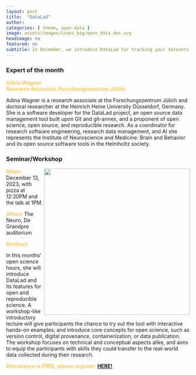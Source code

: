 ```yaml
---
layout: post
title:  "DataLad"
author: 
categories: [ theme, open-data ]
image: assets/images/icons_big/open_data_dec.svg
headimage: no
featured: no
subtitle: In December, we introduce DataLad for tracking your datasets.
---
```

<style>
orange {
  color: rgba(254, 200, 89, 1);
  font-weight: bold;
}
</style>
<!-- ![](../assets/images/video_screenshots/click-to-see-video.png) -->

<!-- [![](../assets/images/video_screenshots/2023-10-05_osoh_ko_oct-video-screenshot.png)](https://www.youtube.com/watch?v=OHxnwzOKqHM&list=PL4IAzeXaocvx2rSfU1YCuTN3SmnOMqOz3&index=4) -->


### Expert of the month
<orange>Adina Wagner <br>Research Associate, Forschungszentrum Jülich</orange>

Adina Wagner is a research associate at the Forschungszentrum Jülich and doctoral researcher at the Heinrich Heine University Düsseldorf, Germany. She is a software developer for the DataLad project, an open source data management tool built upon Git and git-annex, and a proponent of open science, open source, and reproducible research. As a coordinator for research software engineering, research data management, and AI she represents the Institute of Neuroscience and Medicine: Brain and Behavior and its open source software tools in the Helmholtz society.

### Seminar/Workshop
<img align="right" width="400" src="{{site.baseurl}}/assets/images/monthly_posters/2023-11-14_osoh_ko_dec-poster-portrait.pdf">
<orange>When</orange>
December 13, 2023, with pizza at 12:30PM and the talk at 1PM. 

<orange>Where</orange>
The Neuro, De Grandpre auditorium

<orange>Abstract</orange>

In this months' open science hours, she will introduce DataLad and its features for open and reproducible science. A workshop-like introductory lecture will give participants the chance to try out the tool with interactive hands-on examples, and introduce core concepts for open science, such as version control, digital provenance, containerization, or data publication. The workshop focuses on technical and conceptual aspects alike, and aims to equip the participants with skills they could transfer to the real-world data collected during their research.

<orange>Attendance is FREE, please register:</orange> 
**[HERE!](https://forms.gle/tuxHbQFnoGEKLDku9)**


